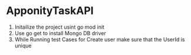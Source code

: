 # ApponityTaskAPI


1. Initailize the project usint go mod init <name>
2. Use go get to install Mongo DB driver
3. While Running test Cases for Create user make sure that the UserId is unique
 
